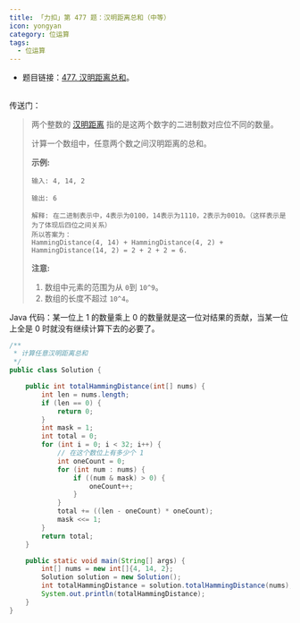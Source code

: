 ```yaml
---
title: 「力扣」第 477 题：汉明距离总和（中等）
icon: yongyan
category: 位运算
tags:
  - 位运算
---
```



+ 题目链接：[477. 汉明距离总和](https://leetcode-cn.com/problems/total-hamming-distance/)。


## 

传送门：

> 两个整数的 [汉明距离](https://baike.baidu.com/item/%E6%B1%89%E6%98%8E%E8%B7%9D%E7%A6%BB/475174?fr=aladdin) 指的是这两个数字的二进制数对应位不同的数量。
>
> 计算一个数组中，任意两个数之间汉明距离的总和。
>
> **示例:**
>
> ```
> 输入: 4, 14, 2
> 
> 输出: 6
> 
> 解释: 在二进制表示中，4表示为0100，14表示为1110，2表示为0010。（这样表示是为了体现后四位之间关系）
> 所以答案为：
> HammingDistance(4, 14) + HammingDistance(4, 2) + HammingDistance(14, 2) = 2 + 2 + 2 = 6.
> ```
>
> **注意:**
>
> 1. 数组中元素的范围为从 `0`到 `10^9`。
> 2. 数组的长度不超过 `10^4`。

Java 代码：某一位上 $1$ 的数量乘上 $0$ 的数量就是这一位对结果的贡献，当某一位上全是 $0$ 时就没有继续计算下去的必要了。

```java
/**
 * 计算任意汉明距离总和
 */
public class Solution {

    public int totalHammingDistance(int[] nums) {
        int len = nums.length;
        if (len == 0) {
            return 0;
        }
        int mask = 1;
        int total = 0;
        for (int i = 0; i < 32; i++) {
            // 在这个数位上有多少个 1
            int oneCount = 0;
            for (int num : nums) {
                if ((num & mask) > 0) {
                    oneCount++;
                }
            }
            total += ((len - oneCount) * oneCount);
            mask <<= 1;
        }
        return total;
    }

    public static void main(String[] args) {
        int[] nums = new int[]{4, 14, 2};
        Solution solution = new Solution();
        int totalHammingDistance = solution.totalHammingDistance(nums);
        System.out.println(totalHammingDistance);
    }
}
```

### 